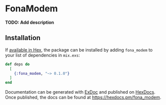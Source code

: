 # FonaModem

**TODO: Add description**

## Installation

If [available in Hex](https://hex.pm/docs/publish), the package can be installed
by adding `fona_modem` to your list of dependencies in `mix.exs`:

```elixir
def deps do
  [
    {:fona_modem, "~> 0.1.0"}
  ]
end
```

Documentation can be generated with [ExDoc](https://github.com/elixir-lang/ex_doc)
and published on [HexDocs](https://hexdocs.pm). Once published, the docs can
be found at <https://hexdocs.pm/fona_modem>.

